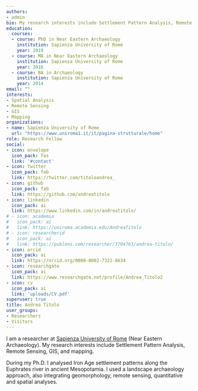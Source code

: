 ```yaml
---
authors:
- admin
bio: My research interests include Settlement Pattern Analysis, Remote Sensing, GIS, and mapping.
education:
  courses:
  - course: PhD in Near Eastern Archaeology
    institution: Sapienza University of Rome
    year: 2019
  - course: MA in Near Eastern Archaeology
    institution: Sapienza University of Rome
    year: 2016
  - course: BA in Archaeology
    institution: Sapienza University of Rome
    year: 2014
email: ""
interests:
- Spatial Analysis
- Remote Sensing
- GIS
- Mapping
organizations:
- name: Sapienza University of Rome
  url: "https://www.uniroma1.it/it/pagina-strutturale/home"
role: Research Fellow
social:
- icon: envelope
  icon_pack: fas
  link: '#contact'
- icon: twitter
  icon_pack: fab
  link: https://twitter.com/titoloandrea_
- icon: github
  icon_pack: fab
  link: https://github.com/andreatitolo
- icon: linkedin
  icon_pack: ai
  link: https://www.linkedin.com/in/andreatitolo/
# - icon: academia
#   icon_pack: ai
#   link: https://uniroma.academia.edu/AndreaTitolo
# - icon: researcherid
#   icon_pack: ai
#   link: https://publons.com/researcher/3704783/andrea-titolo/     
- icon: orcid
  icon_pack: ai
  link: https://orcid.org/0000-0002-7322-8634
- icon: researchgate
  icon_pack: ai
  link: https://www.researchgate.net/profile/Andrea_Titolo2  
- icon: cv
  icon_pack: ai
  link: 'uploads/CV.pdf'    
superuser: true
title: Andrea Titolo
user_groups:
- Researchers
- Visitors
---
```


I am a researcher at [Sapienza University of Rome](https://www.uniroma1.it/it/pagina-strutturale/home) (Near Eastern Archaeology). My research interests include Settlement Pattern Analysis, Remote Sensing, GIS, and mapping. 

During my Ph.D. I analysed Iron Age settlement patterns along the Euphrates river in ancient Mesopotamia. I used a landscape archaeology approach, also integrating geomorphology, remote sensing, quantitative and spatial analyses.

